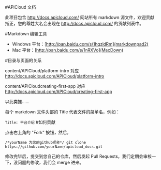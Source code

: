 #APICloud 文档

此项目包含 http://docs.apicloud.com/ 网站所有 markdown 源文件，欢迎贡献指正，您的尊姓大名会出现在 http://docs.apicloud.com/ 的贡献列表中。

#Markdown 编辑工具

* Windows 平台：[http://pan.baidu.com/s/1hqzldRm](markdownpad2)
* Mac 平台：[http://pan.baidu.com/s/1nRXVo](MacDown)

#目录与页面的关系
 
content/APICloud/platform-intro 对应 http://docs.apicloud.com/APICloud/platform-intro

content/APICloudcreating-first-app  对应  http://docs.apicloud.com/APICloud/creating-first-app

以此类推......

每个 markdown 文件头部的 Title 代表文件的菜单名，例如：

`
Title: 平台介绍
`
#如何贡献

点击右上角的 "Fork" 按钮，然后，

`
/*yourName 为您的github昵称*/
git clone https://github.com/yourName/apicloud_docs.git
`

修改完毕后，提交到您自己的仓库，然后发起 Pull Requests，我们定期会审核一下，没问题的修改，我们会 merge 进来。
